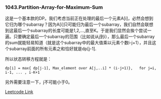 ### 1043.Partition-Array-for-Maximum-Sum

这是一个基本款的DP。我们考虑当前正在处理的最后一个元素A[i]，必然会想到它归为哪个subarray？因为A[i]只可能归为最后一个subarray，我们自然会联想到这最后一个subarray的长度可能是1,2,...,直至K。于是我们显然会挨个尝试一遍。只要确定最后一个subarray的范围（比如说从j到i），那么最后一个subarray的sum就能轻易知道（就是这个subarray中的最大值乘以元素个数i-j+1），并且这个subarray前面的所有元素之和恰好就是dp[j-1].

所以状态转移方程就是：
```
dp[i] = max{ dp[j-1], Max_element over A[j,..i] * (i-j+1)},   for j=i, i-1, ... , i-K+1
```
另外需要注意一下，j不可能小于0。


[Leetcode Link](https://leetcode.com/problems/partition-array-for-maximum-sum)